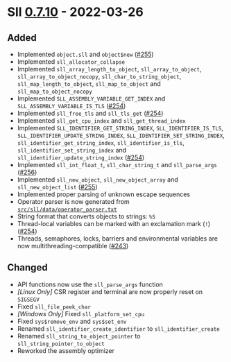 # Sll [0.7.10] - 2022-03-26

## Added

- Implemented `object.sll` and `object$new` ([#255])
- Implemented `sll_allocator_collapse`
- Implemented `sll_array_length_to_object`, `sll_array_to_object`, `sll_array_to_object_nocopy`, `sll_char_to_string_object`, `sll_map_length_to_object`, `sll_map_to_object` and `sll_map_to_object_nocopy`
- Implemented `SLL_ASSEMBLY_VARIABLE_GET_INDEX` and `SLL_ASSEMBLY_VARIABLE_IS_TLS` ([#254])
- Implemented `sll_free_tls` and `sll_tls_get` ([#254])
- Implemented `sll_get_cpu_index` and `sll_get_thread_index`
- Implemented `SLL_IDENTIFIER_GET_STRING_INDEX`, `SLL_IDENTIFIER_IS_TLS`, `SLL_IDENTIFIER_UPDATE_STRING_INDEX`, `SLL_IDENTIFIER_SET_STRING_INDEX`, `sll_identifier_get_string_index`, `sll_identifier_is_tls`, `sll_identifier_set_string_index` and `sll_identifier_update_string_index` ([#254])
- Implemented `sll_int_float_t`, `sll_char_string_t` and `sll_parse_args` ([#256])
- Implemented `sll_new_object`, `sll_new_object_array` and `sll_new_object_list` ([#255])
- Implemented proper parsing of unknown escape sequences
- Operator parser is now generated from [`src/sll/data/operator_parser.txt`][0.7.10/src/sll/data/operator_parser.txt]
- String format that converts objects to strings: `%S`
- Thread-local variables can be marked with an exclamation mark (`!`) ([#254])
- Threads, semaphores, locks, barriers and environmental variables are now multithreading-compatible ([#243])

## Changed

- API functions now use the `sll_parse_args` function
- *\[Linux Only\]* CSR register and terminal are now properly reset on `SIGSEGV`
- Fixed `sll_file_peek_char`
- *\[Windows Only\]* Fixed `sll_platform_set_cpu`
- Fixed `sys$remove_env` and `sys$set_env`
- Renamed `sll_identifier_create_identifier` to `sll_identifier_create`
- Renamed `sll_string_to_object_pointer` to `sll_string_pointer_to_object`
- Reworked the assembly optimizer

[0.7.10]: https://github.com/sl-lang/sll/compare/sll-v0.7.9...sll-v0.7.10
[#256]: https://github.com/sl-lang/sll/issues/256
[#255]: https://github.com/sl-lang/sll/issues/255
[#254]: https://github.com/sl-lang/sll/issues/254
[#243]: https://github.com/sl-lang/sll/issues/243
[0.7.10/src/sll/data/operator_parser.txt]: https://github.com/sl-lang/sll/blob/sll-v0.7.10/src/sll/data/operator_parser.txt
